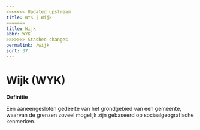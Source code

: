 ```yaml
---
<<<<<<< Updated upstream
title: WYK | Wijk
=======
title: Wijk
abbr: WYK
>>>>>>> Stashed changes
permalink: /wijk
sort: 37
---
```


Wijk (WYK)
====

**Definitie**

Een aaneengesloten gedeelte van het grondgebied van een gemeente, waarvan de
grenzen zoveel mogelijk zijn gebaseerd op sociaalgeografische kenmerken.

